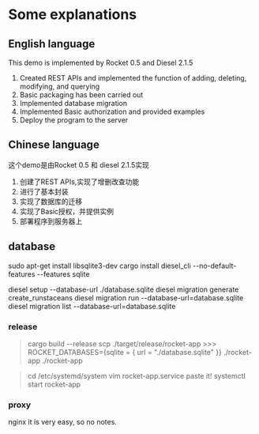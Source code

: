 # Some explanations

## English language
This demo is implemented by Rocket 0.5 and Diesel 2.1.5
1. Created REST APIs and implemented the function of adding, deleting, modifying, and querying
2. Basic packaging has been carried out
3. Implemented database migration
4. Implemented Basic authorization and provided examples
5. Deploy the program to the server

## Chinese language
这个demo是由Rocket 0.5 和 diesel 2.1.5实现

1. 创建了REST APIs,实现了增删改查功能
2. 进行了基本封装
3. 实现了数据库的迁移
4. 实现了Basic授权，并提供实例
5. 部署程序到服务器上


## database
sudo apt-get install libsqlite3-dev
cargo install diesel_cli --no-default-features --features sqlite


diesel setup --database-url ./database.sqlite
diesel migration generate create_runstaceans
diesel migration run --database-url=database.sqlite
diesel migration list --database-url=database.sqlite

### release
> cargo build --release
> scp ./target/release/rocket-app >>>
> ROCKET_DATABASES={sqlite = { url = "./database.sqlite" }} ./rocket-app
> ./rocket-app

> cd /etc/systemd/system
> vim rocket-app.service
paste it!
> systemctl start rocket-app

### proxy
nginx 
it is very easy, so no notes.